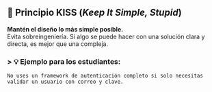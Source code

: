 ## 💬 Principio KISS (*Keep It Simple, Stupid*)

**Mantén el diseño lo más simple posible.**  
Evita sobreingeniería. Si algo se puede hacer con una solución clara y directa, es mejor que una compleja.

### > 💡 Ejemplo para los estudiantes: 
    No uses un framework de autenticación completo si solo necesitas validar un usuario con correo y clave.